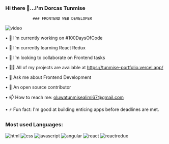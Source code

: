 ### Hi there 👋...I'm Dorcas Tunmise
                ### FRONTEND WEB DEVELOPER

![video](https://user-images.githubusercontent.com/105108549/190127191-945c97b4-f2e8-47fe-b1da-ff678d31c0ed.gif)



• 🔭 I’m currently working on #100DaysOfCode

• 🌱 I’m currently learning React Redux

• 👯 I’m looking to collaborate on Frontend tasks

• 👨‍💻 All of my projects are available at https://tunmise-portfolio.vercel.app/

• 💬 Ask me about Frontend Development

• 🌱 An open source contributor

• 📫 How to reach me: oluwatunmisealimi67@gmail.com

• ⚡ Fun fact: I'm good at building enticing apps before deadlines are met.

### Most used Languages:

![html](https://user-images.githubusercontent.com/105108549/190128245-ee40c751-0ead-4fdf-be6c-1a0bbd016238.png) ![css](https://user-images.githubusercontent.com/105108549/190128391-a262a78d-f528-4897-b886-906da5e9945e.png) ![javascript](https://user-images.githubusercontent.com/105108549/190128962-3a78f6f6-5f84-4656-b3d0-42c86a7aa4a3.png) ![angular](https://user-images.githubusercontent.com/105108549/190128436-82fcf29d-24c6-4589-9571-dddd96e661ba.png) ![react](https://user-images.githubusercontent.com/105108549/190129951-1dd5e172-5ab0-4b39-b4a8-ccfff51e4b40.png) ![reactredux](https://user-images.githubusercontent.com/105108549/190129983-6f9b3509-b68c-46f2-9e01-c3b5c03b74b4.png)




